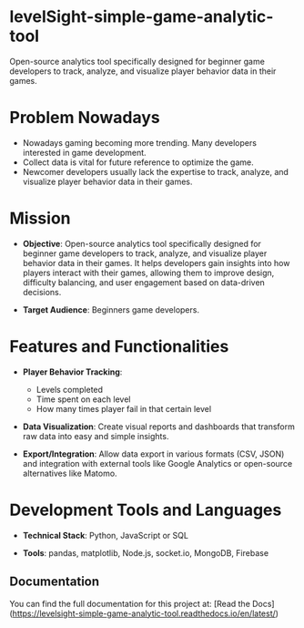 # levelSight-simple-game-analytic-tool

Open-source analytics tool specifically designed for beginner game developers to track, analyze, and visualize player behavior data in their games. 

# Problem Nowadays

* Nowadays gaming becoming more trending. Many developers interested in 
game development. 
* Collect data is vital for future reference to optimize the game.  
* Newcomer developers usually lack the expertise to track, analyze, and 
visualize player behavior data in their games.

# Mission

* **Objective**: Open-source analytics tool specifically designed for beginner 
game developers to track, analyze, and visualize player behavior data in their 
games. It helps developers gain insights into how players interact with their 
games, allowing them to improve design, difficulty balancing, and user 
engagement based on data-driven decisions.

* **Target Audience**: Beginners game developers.

# Features and Functionalities

* **Player Behavior Tracking**:
  * Levels completed 
  * Time spent on each level 
  * How many times player fail in that certain level

* **Data Visualization**: Create visual reports and dashboards that transform 
raw data into easy and simple insights.

* **Export/Integration**: Allow data export in various formats (CSV, JSON) and 
integration with external tools like Google Analytics or open-source 
alternatives like Matomo.

# Development Tools and Languages

* **Technical Stack**: Python, JavaScript or SQL 

* **Tools**: pandas, matplotlib, Node.js, socket.io, MongoDB, Firebase

## Documentation

You can find the full documentation for this project at:
[Read the Docs] (https://levelsight-simple-game-analytic-tool.readthedocs.io/en/latest/)
